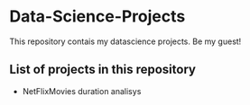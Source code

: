# Data-Science-Projects
This repository contais my datascience projects. Be my guest!

## List of projects in this repository
* NetFlixMovies duration analisys

